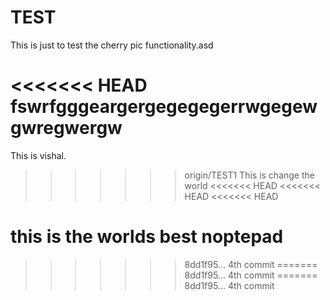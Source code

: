 TEST
====

This is just to test the cherry pic functionality.asd

<<<<<<< HEAD
fswrfgggeargergegegegerrwgegewgwregwergw
=======
 This  is vishal.
>>>>>>> origin/TEST1
This is change the world
<<<<<<< HEAD
<<<<<<< HEAD
<<<<<<< HEAD

this is the worlds best noptepad
=======
>>>>>>> 8dd1f95... 4th commit
=======
>>>>>>> 8dd1f95... 4th commit
=======
>>>>>>> 8dd1f95... 4th commit
